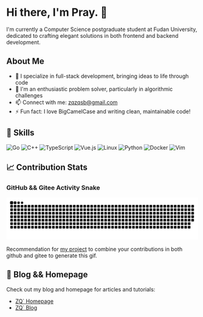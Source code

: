 # Hi there, I'm Pray. 👋

I'm currently a Computer Science postgraduate student at Fudan University, dedicated to crafting elegant solutions in both frontend and backend development. 

## About Me

- 🌱 I specialize in full-stack development, bringing ideas to life through code
- 💬 I'm an enthusiastic problem solver, particularly in algorithmic challenges
- 📫 Connect with me: [zqzqsb@gmail.com](mailto:zqzqsb@gmail.com)
- ⚡ Fun fact: I love BigCamelCase and writing clean, maintainable code!

## 🚀 Skills

![Go](https://img.shields.io/badge/Go-00ADD8?style=for-the-badge&logo=go&logoColor=white)
![C++](https://img.shields.io/badge/C++-00599C?style=for-the-badge&logo=cplusplus&logoColor=white)
![TypeScript](https://img.shields.io/badge/TypeScript-3178C6?style=for-the-badge&logo=typescript&logoColor=white)
![Vue.js](https://img.shields.io/badge/Vue.js-4FC08D?style=for-the-badge&logo=vue-dot-js&logoColor=white)
![Linux](https://img.shields.io/badge/Linux-FCC624?style=for-the-badge&logo=linux&logoColor=black)
![Python](https://img.shields.io/badge/Python-3776AB?style=for-the-badge&logo=python&logoColor=white)
![Docker](https://img.shields.io/badge/Docker-2496ED?style=for-the-badge&logo=docker&logoColor=white)
![Vim](https://img.shields.io/badge/Vim-019733?style=for-the-badge&logo=vim&logoColor=white)


## 📈 Contribution Stats

### GitHub && Gitee Activity Snake

<picture>
  <source media="(prefers-color-scheme: dark)" srcset="https://github.com/Zqzqsb/Zqzqsb/blob/output/github-snake-dark.svg" />
  <source media="(prefers-color-scheme: light)" srcset="https://github.com/Zqzqsb/Zqzqsb/blob/output/github-snake.svg" />
  <img alt="github-snake" src="https://github.com/Zqzqsb/Zqzqsb/blob/output/github-snake.svg" />
</picture>

Recommendation for [my project](https://github.com/Zqzqsb/MultiSourceSnake) to combine your contributions in both github and gitee to generate this gif.

## 📝 Blog && Homepage

Check out my blog and homepage for articles and tutorials:

- [ZQ` Homepage](https://homepage.zqzqsb.cn)
- [ZQ` Blog](https://blog.zqzqsb.cn)
